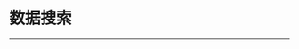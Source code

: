 
  # 数据搜索
  ---

  <Common-LinkList :linkList='{"name":"数据搜索","item":[{"link":"http://index.baidu.com/","icon":"http://index.baidu.com/favicon.ico","text":"百度指数"},{"link":"http://data.stats.gov.cn/","icon":"/aLinks/logo.png","text":"国家数据"},{"link":"https://zwfw.mps.gov.cn/index.html","icon":"/aLinks/logo.png","text":"公安部 · 查同名"},{"link":"http://index.1688.com/","icon":"/aLinks/logo.png","text":"阿里指数"},{"link":"http://www.gsxt.gov.cn/","icon":"/aLinks/logo.png","text":"国家企业信息公示"},{"link":"http://zhishu.sogou.com/","icon":"http://zhishu.sogou.com/favicon.ico","text":"搜狗指数"},{"link":"https://trends.google.com/trends/explore","icon":"/aLinks/logo.png","text":"Google趋势"},{"link":"https://fangjia.fang.com/","icon":"https://fangjia.fang.com/favicon.ico","text":"查房价"},{"link":"https://archive.org/web/","icon":"/aLinks/logo.png","text":"网页历史-archive"},{"link":"http://www.cfh.ac.cn/Spdb/spsearch.aspx","icon":"http://www.cfh.ac.cn/favicon.ico","text":"物种数据"},{"link":"http://app1.sfda.gov.cn/datasearchcnda/face3/dir.html?type=yp","icon":"/aLinks/logo.png","text":"国家药品-数据查询"},{"link":"https://db.yaozh.com/","icon":"/aLinks/logo.png","text":"药智数据 "},{"link":"http://wenshu.court.gov.cn/","icon":"/aLinks/logo.png","text":"中国裁判文书"},{"link":"http://www.cnsda.org/index.php?r=projects/index","icon":"/aLinks/logo.png","text":"中国调查数据库"},{"link":"http://www.qgtong.com/portal/qgdata","icon":"/aLinks/logo.png","text":"海关数据"},{"link":"https://hao.199it.com/","icon":"https://hao.199it.com/favicon.ico","text":"更多-199it导航"}]}'/>
  